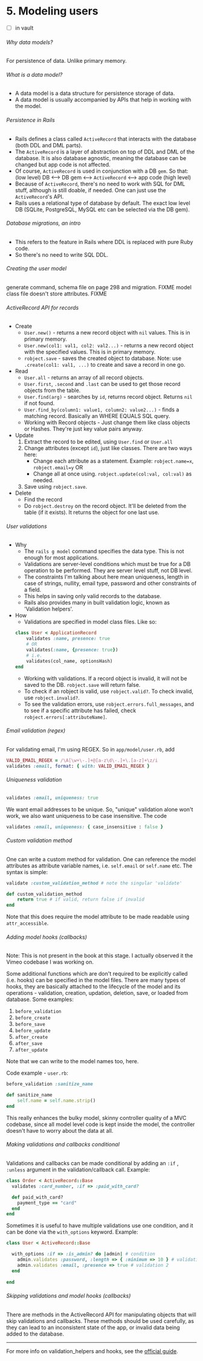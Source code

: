 # 5. Modeling users
- [ ] in vault

###### Why data models?
For persistence of data. Unlike primary memory.

###### What is a data model?
- A data model is a data structure for persistence storage of data.
- A data model is usually accompanied by APIs that help in working with the model.

###### Persistence in Rails
- Rails defines a class called `ActiveRecord` that interacts with the database (both DDL and DML parts).
- The `ActiveRecord` is a layer of abstraction on top of DDL and DML of the database. It is also database agnostic, meaning the database can be changed but app code is not affected.
- Of course, `ActiveRecord` is used in conjunction with a DB `gem`. So that: 
		(low level) DB <--> DB gem <--> `ActiveRecord` <--> app code (high level)
- Because of `ActiveRecord`, there's no need to work with SQL for DML stuff, although is still doable, if needed. One can just use the `ActiveRecord`'s API.
- Rails uses a relational type of database by default. The exact low level DB (SQLite, PostgreSQL, MySQL etc can be selected via the DB gem).

###### Database migrations, an intro
- This refers to the feature in Rails where DDL is replaced with pure Ruby code.
- So there's no need to write SQL DDL.

###### Creating the user model
generate command, schema file on page 298 and migration. FIXME
model class file doesn't store attributes. FIXME

###### ActiveRecord API for records
- Create
	- `User.new()` - returns a new record object with `nil` values. This is in primary memory.
	- `User.new(col1: val1, col2: val2...)` - returns a new record object with the specified values. This is in primary memory.
	- `robject.save` - saves the created object to database.
		Note: use `.create(col1: val1, ...)` to create and save a record in one go.
- Read
	- `User.all` - returns an array of all record objects.
	- `User.first`, `.second` and `.last` can be used to get those record objects from the table.
	- `User.find(arg)` - searches by `id`, returns record object. Returns `nil` if not found.
	- `User.find_by(column1: value1, column2: value2...)` - finds a matching record. Basically an WHERE EQUALS SQL query.
	- Working with Record objects - Just change them like class objects or Hashes. They're just key value pairs anyway.
- Update
	1. Extract the record to be edited, using `User.find` or `User.all`
	2. Change attributes (except `id`), just like classes. There are two ways here:
		- Change each attribute as a statement. Example: `robject.name=x`, `robject.email=y`
		OR
		- Change all at once using. `robject.update(col:val, col:val)` as needed. 
	3. Save using `robject.save`.
- Delete
	- Find the record
	- Do `robject.destroy` on the record object. It'll be deleted from the table (if it exists). It returns the object for one last use.

###### User validations
- Why
	- The `rails g model` command specifies the data type. This is not enough for most applications.
	- Validations are server-level conditions which must be true for a DB operation to be performed. They are server level stuff, not DB level.
	- The constraints I'm talking about here mean uniqueness, length in case of strings, nullity, email type, password and other constraints of a field.
	- This helps in saving only valid records to the database.
	- Rails also provides many in built validation logic, known as 'Validation helpers'.
- How
	- Validations are specified in model class files. Like so:
	```ruby
	class User < ApplicationRecord
		validates :name, presence: true
		# OR
		validates(:name, {presence: true})
		# i.e.
		validates(col_name, optionsHash)
	end
	```
	- Working with validations. If a record object is invalid, it will not be saved to the DB. `robject.save` will return false.
	- To check if an robject is valid, use `robject.valid?`. To check invalid, use `robject.invalid?`.
	- To see the validation errors, use `robject.errors.full_messages`, and to see if a specific attribute has failed, check `robject.errors[:attributeName]`.
	
###### Email validation (regex)
For validating email, I'm using REGEX. So in `app/model/user.rb`, add
```ruby
VALID_EMAIL_REGEX = /\A[\w+\-.]+@[a-z\d\-.]+\.[a-z]+\z/i
validates :email, format: { with: VALID_EMAIL_REGEX }
```

###### Uniqueness validation
```ruby
validates :email, uniqueness: true
```
We want email addresses to be unique. So, "unique" validation alone won't work, we also want uniqueness to be case insensitive. The code
```ruby
validates :email, uniqueness: { case_insensitive : false }
```

###### Custom validation method
One can write a custom method for validation. One can reference the model attributes as attribute variable names, i.e. `self.email` or `self.name` etc. The syntax is simple:
```ruby
validate :custom_validation_method # note the singular 'validate'

def custom_validation_method
	return true # if valid, return false if invalid
end
```
Note that this does require the model attribute to be made readable using `attr_accessible`.

###### Adding model hooks (callbacks)
Note: This is not present in the book at this stage. I actually observed it the Vimeo codebase I was working on.

Some additional functions which are don't required to be explicitly called (i.e. hooks) can be specified in the model files. There are many types of hooks, they are basically attached to the lifecycle of the model and its operations - validation, creation, updation, deletion, save, or loaded from database. Some examples:
1. `before_validation`
2. `before_create`
3. `before_save`
4. `before_update`
5. `after_create`
6. `after_save`
7. `after_update`

Note that we can write to the model names too, here.

Code example - `user.rb`:
```ruby
before_validation :sanitize_name

def sanitize_name
	self.name = self.name.strip()
end
```

This really enhances the bulky model, skinny controller quality of a MVC codebase, since all model level code is kept inside the model, the controller doesn't have to worry about the data at all.

###### Making validations and callbacks conditional
Validations and callbacks can be made conditional by adding an `:if` , `:unless` argument in the validation/callback call. Example:
```ruby
class Order < ActiveRecord::Base
  validates :card_number, :if => :paid_with_card?

  def paid_with_card?
    payment_type == "card"
  end
end
```
Sometimes it is useful to have multiple validations use one condition, and it can be done via the `with_options` keyword. Example:
```ruby
class User < ActiveRecord::Base

  with_options :if => :is_admin? do |admin| # condition
    admin.validates :password, :length => { :minimum => 10 } # validation 1
    admin.validates :email, :presence => true # validation 2
  end
  
end
```
###### Skipping validations and model hooks (callbacks)
There are methods in the ActiveRecord API for manipulating objects that will skip validations and callbacks. These methods should be used carefully, as they can lead to an inconsistent state of the app, or invalid data being added to the database.

---
For more info on validation_helpers and hooks, see the [official guide](https://guides.rubyonrails.org/v3.2/active_record_validations_callbacks.html).